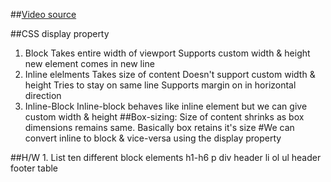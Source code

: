 ##[Video source](https://www.youtube.com/watch?v=YjWktudqGN4)

##CSS display property
1. Block
    Takes entire width of viewport
    Supports custom width & height
    new element comes in new line
3. Inline elelments
    Takes size of content
    Doesn't support custom width & height
    Tries to stay on same line
    Supports margin on in horizontal direction
4. Inline-Block
    Inline-block behaves like inline element but we can give custom width & height
##Box-sizing:
    Size of content shrinks as box dimensions remains same. Basically box retains it's size
#We can convert inline to block & vice-versa using the display property
    

##H/W
    1. List ten different block elements
    h1-h6
    p
    div
    header
    li
    ol
    ul
    header
    footer
    table
